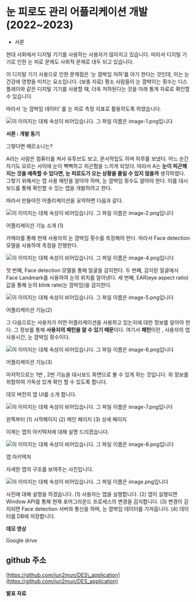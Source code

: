 눈 피로도 관리 어플리케이션 개발(2022~2023)
=============================

*   서론
    

현대 사회에서 디지털 기기를 사용하는 사용자가 많아지고 있습니다. 따라서 디지털 기기로 인한 눈 피로 문제도 사회적 문제로 대두 되고 있습니다.

이 디지털 기기 사용으로 인한 문제점은 ‘눈 깜박임 저하’를 야기 한다는 것인데, 이는 눈 건강에 영향을 미치는 요소입니다. (보충 자료) 평소 사람들이 눈 깜박이는 횟수는 디스플레이와 같은 디지털 기기를 사용할 때, 더욱 저하된다는 것을 아래 통계 자료로 확인할 수 있습니다.

따라서 ‘눈 깜박임 데이터’ 를 눈 피로 측정 지표로 활용하도록 하였습니다.

![이 이미지는 대체 속성이 비어있습니다. 그 파일 이름은 image-1.png입니다](https://blog.hakmoon.com/wp-content/uploads/2023/06/image-1.png)

**서론 : 개발 동기**

그렇다면 페르소나는?

A라는 사람은 컴퓨터를 켜서 유투브도 보고, 문서작업도 하며 하루를 보냈다. 어느 순간 자기도 모르는 사이에 눈이 뻑뻑하고 피곤함을 느끼게 되었다. 따라서 A는 **눈이 피곤해지는 것을 예측할 수 있다면, 눈 피로도가 오는 상황을 줄일 수 있지 않을까** 생각하였다. 그렇기 위해서는 앱 사용 패턴을 알아야 하며, 눈 깜박임 횟수도 알아야 한다. 이를 대시보드를 통해 확인할 수 있는 앱을 개발하려고 한다.

따라서 만들어진 어플리케이션을 요약하면 다음과 같다.

![이 이미지는 대체 속성이 비어있습니다. 그 파일 이름은 image-2.png입니다](https://blog.hakmoon.com/wp-content/uploads/2023/06/image-2.png)

어플리케이션 기능 소개 (1)

카메라를 통해 현재 사용자의 눈 깜박임 횟수를 측정해야 한다. 따라서 Face detection 모델을 사용하여 측정을 진행한다.

![이 이미지는 대체 속성이 비어있습니다. 그 파일 이름은 image-4.png입니다](https://blog.hakmoon.com/wp-content/uploads/2023/06/image-4.png)

첫 번째, Face detection 모델을 통해 얼굴을 감지한다. 두 번째, 감지된 얼굴에서 Face Landmark를 사용하여 눈의 위치를 알아낸다. 세 번째, EAR(eye aspect ratio) 값을 통해 눈의 blink rate(눈 깜박임)을 감지한다.

![이 이미지는 대체 속성이 비어있습니다. 그 파일 이름은 image-5.png입니다](https://blog.hakmoon.com/wp-content/uploads/2023/06/image-5.png)

어플리케이션 기능(2)

그 다음으로는 사용자가 어떤 어플리케이션을 사용하고 있는지에 대한 정보를 알아야 한다. 그 정보를 통해 **사용자의 패턴을 알 수 있기 때문**이다. 여기서 **패턴**이란 , 사용자의 앱 사용시간, 눈 깜박임 횟수이다.

![이 이미지는 대체 속성이 비어있습니다. 그 파일 이름은 image-6.png입니다](https://blog.hakmoon.com/wp-content/uploads/2023/06/image-6.png)

어플리케이션 기능(3)

마지막으로는 1번 , 2번 기능을 대시보드 화면으로 볼 수 있게 하는 것입니다. 위 정보를 취합하여 가독성 있게 확인 할 수 있도록 합니다.

데모 버전의 앱 UI를 소개 합니다.

![이 이미지는 대체 속성이 비어있습니다. 그 파일 이름은 image-7.png입니다](https://blog.hakmoon.com/wp-content/uploads/2023/06/image-7.png)

왼쪽부터 (1) 시작페이지 (2) 메인 페이지 (3) 상세 페이지

이제는 앱의 아키텍처에 대해 설명 드리겠습니다.

![이 이미지는 대체 속성이 비어있습니다. 그 파일 이름은 image-8.png입니다](https://blog.hakmoon.com/wp-content/uploads/2023/06/image-8.png)

앱 아키텍처

자세한 앱의 구조를 보여주는 사진입니다.

![이 이미지는 대체 속성이 비어있습니다. 그 파일 이름은 image.png입니다](https://blog.hakmoon.com/wp-content/uploads/2023/06/image.png)

사진에 대해 설명을 하겠습니다. (1) 사용자는 앱을 실행합니다. (2) 앱이 실행되면 Window API를 통해 현재 포어그라운드 프로세스의 변경을 감지합니다. (3) 변경이 감지되면 Face detection 서버와 통신을 하며, 눈 깜박임 데이터를 가져옵니다. (4) 데이터를 DB에 저장합니다.

**데모 영상**

Google drive

github 주소
---------

[https://github.com/jun2mun/DES\_application](https://github.com/jun2mun/DES_application)

**발표 자료**

